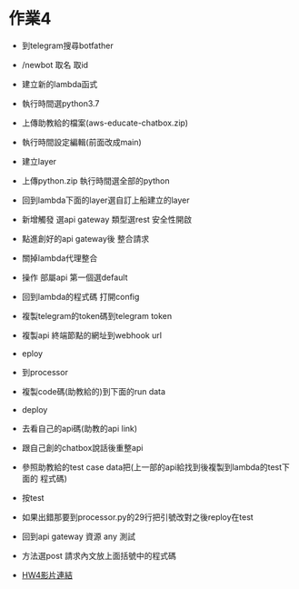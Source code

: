 # 作業4
- 到telegram搜尋botfather

- /newbot 取名 取id

- 建立新的lambda函式 
- 執行時間選python3.7
- 上傳助教給的檔案(aws-educate-chatbox.zip)
- 執行時間設定編輯(前面改成main)
- 建立layer
- 上傳python.zip 執行時間選全部的python
- 回到lambda下面的layer選自訂上船建立的layer
- 新增觸發 選api gateway 類型選rest 安全性開啟
- 點進創好的api gateway後 整合請求
- 關掉lambda代理整合
- 操作 部屬api 第一個選default
- 回到lambda的程式碼 打開config
- 複製telegram的token碼到telegram token
- 複製api 終端節點的網址到webhook url
- eploy
- 到processor
- 複製code碼(助教給的)到下面的run data
- deploy
- 去看自己的api碼(助教的api link)
- 跟自己創的chatbox說話後重整api
- 參照助教給的test case data把(上一部的api給找到後複製到lambda的test下面的
程式碼)
- 按test
- 如果出錯那要到processor.py的29行把引號改對之後reploy在test
- 回到api gateway 資源 any 測試
- 方法選post  請求內文放上面括號中的程式碼
- [HW4影片連結](https://youtu.be/cVs-RodPZ4U)



